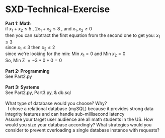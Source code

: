 # SXD-Technical-Exercise
**Part 1: Math**<br/>
if $x_1 + x_2 \leq 5$ , $2x_1 + x_2 \leq 8$ , and $x_1 , x_2 \geq 0$ <br/>
then you can subtract the first equation from the second one to get you: $x_1 \leq 3$<br/>
since $x_1 \leq 3$ then $x_2 \leq 2$ <br/>
since we're looking for the min: Min $x_1 = 0$ and Min $x_2 = 0$ <br/>
So, Min Z $= -3 * 0 + 0 = 0$ <br/> <br/>
**Part 2: Programming** <br/>
See Part2.py <br/> <br/>
**Part 3: Systems** <br/>
See Part2.py, Part3.py, & db.sql <br/> <br/>
What type of database would you choose? Why? <br/>
&nbsp; I chose a relational database (mySQL) because it provides strong data integrity features and can handle sub-millisecond latency <br/>
Assume your target user audience are all math students in the US. How would you size
your database accordingly? What strategies would you consider to prevent overloading a
single database instance with requests? <br/>
